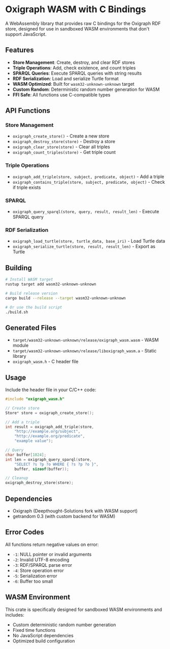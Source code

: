# Oxigraph WASM with C Bindings

A WebAssembly library that provides raw C bindings for the Oxigraph RDF store, designed for use in sandboxed WASM environments that don't support JavaScript.

## Features

- **Store Management**: Create, destroy, and clear RDF stores
- **Triple Operations**: Add, check existence, and count triples
- **SPARQL Queries**: Execute SPARQL queries with string results
- **RDF Serialization**: Load and serialize Turtle format
- **WASM Optimized**: Built for `wasm32-unknown-unknown` target
- **Custom Random**: Deterministic random number generation for WASM
- **FFI Safe**: All functions use C-compatible types

## API Functions

### Store Management
- `oxigraph_create_store()` - Create a new store
- `oxigraph_destroy_store(store)` - Destroy a store
- `oxigraph_clear_store(store)` - Clear all triples
- `oxigraph_count_triples(store)` - Get triple count

### Triple Operations
- `oxigraph_add_triple(store, subject, predicate, object)` - Add a triple
- `oxigraph_contains_triple(store, subject, predicate, object)` - Check if triple exists

### SPARQL
- `oxigraph_query_sparql(store, query, result, result_len)` - Execute SPARQL query

### RDF Serialization
- `oxigraph_load_turtle(store, turtle_data, base_iri)` - Load Turtle data
- `oxigraph_serialize_turtle(store, result, result_len)` - Export as Turtle

## Building

```bash
# Install WASM target
rustup target add wasm32-unknown-unknown

# Build release version
cargo build --release --target wasm32-unknown-unknown

# Or use the build script
./build.sh
```

## Generated Files

- `target/wasm32-unknown-unknown/release/oxigraph_wasm.wasm` - WASM module
- `target/wasm32-unknown-unknown/release/liboxigraph_wasm.a` - Static library
- `oxigraph_wasm.h` - C header file

## Usage

Include the header file in your C/C++ code:

```c
#include "oxigraph_wasm.h"

// Create store
Store* store = oxigraph_create_store();

// Add a triple
int result = oxigraph_add_triple(store,
    "http://example.org/subject",
    "http://example.org/predicate",
    "example value");

// Query
char buffer[1024];
int len = oxigraph_query_sparql(store,
    "SELECT ?s ?p ?o WHERE { ?s ?p ?o }",
    buffer, sizeof(buffer));

// Cleanup
oxigraph_destroy_store(store);
```

## Dependencies

- Oxigraph (Deepthought-Solutions fork with WASM support)
- getrandom 0.3 (with custom backend for WASM)

## Error Codes

All functions return negative values on error:
- `-1`: NULL pointer or invalid arguments
- `-2`: Invalid UTF-8 encoding
- `-3`: RDF/SPARQL parse error
- `-4`: Store operation error
- `-5`: Serialization error
- `-6`: Buffer too small

## WASM Environment

This crate is specifically designed for sandboxed WASM environments and includes:
- Custom deterministic random number generation
- Fixed time functions
- No JavaScript dependencies
- Optimized build configuration